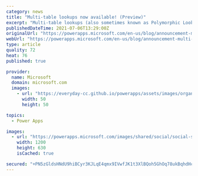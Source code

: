 ```yaml
---
category: news
title: "Multi-table lookups now available! (Preview)"
excerpt: "Multi-table lookups (also sometimes known as Polymorphic Lookups) allow the creation of a lookup in one table that looks up records in multiple other tables at once. This provides much greater flexibility in retrieving data within your environments. With multi-table lookups, you can perform a lookup"
publishedDateTime: 2021-07-06T13:29:00Z
originalUrl: "https://powerapps.microsoft.com/en-us/blog/announcement-multi-table-lookups-are-now-available-as-a-preview/"
webUrl: "https://powerapps.microsoft.com/en-us/blog/announcement-multi-table-lookups-are-now-available-as-a-preview/"
type: article
quality: 72
heat: 76
published: true

provider:
  name: Microsoft
  domain: microsoft.com
  images:
    - url: "https://everyday-cc.github.io/powerapps/assets/images/organizations/microsoft.com-50x50.jpg"
      width: 50
      height: 50

topics:
  - Power Apps

images:
  - url: "https://powerapps.microsoft.com/images/shared/social/social-share-post-ignite.png"
    width: 1200
    height: 630
    isCached: true

secured: "+PN5zGldsHNdU9hiBCyr3KJLqE4qmx9IVwfJK1t3XlBQoh5GhOq78ukBqhdHcXdTBaLE22Cw3CzL1MwfvJMGVesTb9U3+iA0pwYUdVBmDmQZowWFuMdx0FxnchcYNcegD4/8TTwBP+FkQEtLB24iJ0Td49HuZCshaeObufH8kF+XfUH3OTNymxoDcK9KAyDtHAbjSgtVEXN3wJ0vNCfjezdf+5qBtEvX3KxAeUMUJgv/KnroZAMbKeNP0YvsrUziia690WaLGJEw9MIYOUXvxIjrfK47QTV44qLqKYXSmZOe619gLFo7otiRWhWsLcqalq35n63gT41FOCwrbgnyX4z+yYTOVAK64xNJqw9QlNg=;12lPNl2lvrxAQrTHGXNp8g=="
---
```


